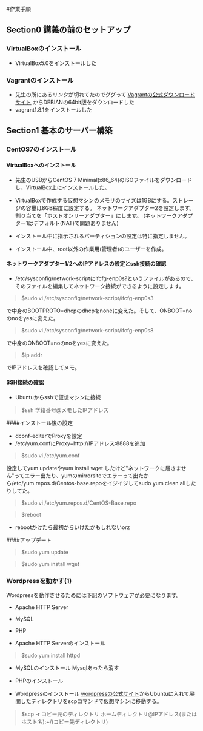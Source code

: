 #作業手順

## Section0 講義の前のセットアップ
### VirtualBoxのインストール
* VirtualBox5.0をインストールした

### Vagrantのインストール
* 先生の所にあるリンクが切れてたのでググって [Vagrantの公式ダウンロードサイト](https://www.vagrantup.com/downloads.html)  からDEBIANの64bit版をダウンロードした
* vagrant1.8.1をインストールした

## Section1 基本のサーバー構築
### CentOS7のインストール
#### VirtualBoxへのインストール
* 先生のUSBからCentOS 7 Minimal(x86_64)のISOファイルをダウンロードし、VirtualBox上にインストールした。
* VirtualBoxで作成する仮想マシンのメモリのサイズは1GBにする。ストレージの容量は8GB程度に設定する。
ネットワークアダプター2を設定します。割り当てを「ホストオンリーアダプター」にします。 (ネットワークアダプター1はデフォルト(NAT)で問題ありません)
* インストール中に指示されるパーティションの設定は特に指定しません。

* インストール中、root以外の作業用(管理者)のユーザーを作成。

#### ネットワークアダプター1/2へのIPアドレスの設定とssh接続の確認
* /etc/sysconfig/network-scriptにifcfg-enp0s?というファイルがあるので、 そのファイルを編集してネットワーク接続ができるように設定します。

>$sudo vi /etc/sysconfig/network-script/ifcfg-enp0s3

で中身のBOOTPROTO=dhcpのdhcpをnoneに変えた。そして、ONBOOT=noのnoをyesに変えた。

>$sudo vi /etc/sysconfig/network-script/ifcfg-enp0s8

で中身のONBOOT=noのnoをyesに変えた。

>$ip addr

でIPアドレスを確認してメモ。

#### SSH接続の確認
* Ubuntuからsshで仮想マシンに接続

>$ssh 学籍番号@メモしたIPアドレス

####インストール後の設定
* dconf-editerでProxyを設定
* /etc/yum.confにProxy=http://IPアドレス:8888を追加

>$sudo vi /etc/yum.conf

設定してyum updateやyum install wget したけど"ネットワークに届きません"ってエラー出たり、yumのmirrorsiteでエラーって出たから/etc/yum.repos.d/Centos-base.repoをイジイジしてsudo yum clean allしたりしてた。

>$sudo vi /etc/yum.repos.d/CentOS-Base.repo

>$reboot

* rebootかけたら最初からいけたかもしれないorz

####アップデート

>$sudo yum update

>$sudo yum install wget

### Wordpressを動かす(1)

Wordpressを動作させるためには下記のソフトウェアが必要になります。

* Apache HTTP Server
* MySQL
* PHP

* Apache HTTP Serverのインストール

>$sudo yum install httpd

* MySQLのインストール
Mysqlあったら消す
* PHPのインストール

* Wordpressのインストール
[wordpressの公式サイト](https://wordpress.org/)からUbuntuに入れて展開したディレクトリをscpコマンドで仮想マシンに移動する。

>$scp -r コピー元のディレクトリ ホームディレクトリ@IPアドレス(またはホスト名):~/(コピー先ディレクトリ)

